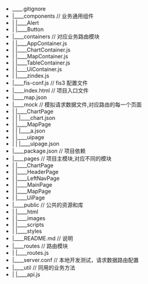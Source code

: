   +   ____.gitignore
  +  |____components                     // 业务通用组件
  +  | |____Alert
  +  | |____Button
  +  |____containers                     // 对应业务路由模块
  +  | |____AppContainer.js
  +  | |____ChartContainer.js
  +  | |____MapContainer.js
  +  | |____TableContainer.js
  +  | |____UiContainer.js
  +  | |____zindex.js
  +  |____fis-conf.js                   // fis3 配置文件
  +  |____index.html                    // 项目入口文件
  +  |____map.json
  +  |____mock                          // 模拟请求数据文件,对应路由的每一个页面
  +  | |____ChartPage
  +  | | |____chart.json
  +  | |____MapPage
  +  | | |____a.json
  +  | |____uipage
  +  | | |____uipage.json
  +  |____package.json                 // 项目依赖
  +  |____pages                        // 项目主模块,对应不同的模块
  +  | |____ChartPage
  +  | |____HeaderPage
  +  | |____LeftNavPage
  +  | |____MainPage
  +  | |____MapPage  
  +  | |____UiPage
  +  |____public                      // 公共的资源和库
  +  | |____html
  +  | |____images
  +  | |____scripts
  +  | |____styles
  +  |____README.md                  // 说明
  +  |____routes                     // 路由模块
  +  | |____routes.js
  +  |____server.conf                // 本地开发测试，请求数据路由配置
  +  |____util                       // 同用的业务方法
  +  | |____api.js
